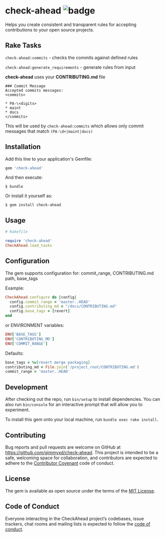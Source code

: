 # check-ahead ![badge](https://action-badges.now.sh/gimmyxd/check-ahead)

Helps you create consistent and transparent rules for accepting contributions to your open source projects.

## Rake Tasks

`check-ahead:commits` - checks the commits against defined rules

`check-ahead:generate_requirements` - generate rules from input

**check-ahead** uses your **CONTRIBUTING.md** file

```
### Commit Message
Accepted commits messages:
<commits>

* PA-\<digits>
* maint
* docs
</commits>
```

This will be used by `check-ahead:commits` which allows only commit messages that match `(PA-\d+|maint|docs)`


## Installation

Add this line to your application's Gemfile:

```ruby
gem 'check-ahead'
```

And then execute:

    $ bundle

Or install it yourself as:

    $ gem install check-ahead

## Usage

```ruby
# Rakefile

require 'check-ahead'
CheckAhead.load_tasks
```

## Configuration

The gem supports configuration for: commit_range, CONTRIBUTING.md path, base_tags

Example:

```ruby
CheckAhead.configure do |config|
  config.commit_range = 'master..HEAD'
  config.contributing_md = "/docs/CONTRIBUTING.md"
  config.base_tags = [revert]
end
```

or ENVIRONMENT variables:

```ruby
ENV['BASE_TAGS']
ENV['CONTRIBUTING_MD']
ENV['COMMIT_RANGE']
```

Defaults:

```ruby
base_tags = %w[revert merge packaging]
contributing_md = File.join('/project_root/CONTRIBUTING.md')
commit_range = 'master..HEAD'
```


## Development

After checking out the repo, run `bin/setup` to install dependencies. You can also run `bin/console` for an interactive prompt that will allow you to experiment.

To install this gem onto your local machine, run `bundle exec rake install`.

## Contributing

Bug reports and pull requests are welcome on GitHub at https://github.com/gimmyxd/check-ahead. This project is intended to be a safe, welcoming space for collaboration, and contributors are expected to adhere to the [Contributor Covenant](http://contributor-covenant.org) code of conduct.

## License

The gem is available as open source under the terms of the [MIT License](https://opensource.org/licenses/MIT).

## Code of Conduct

Everyone interacting in the CheckAhead project’s codebases, issue trackers, chat rooms and mailing lists is expected to follow the [code of conduct](https://github.com/gimmyxd/check-ahead/blob/master/CODE_OF_CONDUCT.md).

